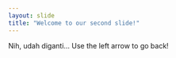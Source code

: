 ```yaml
---
layout: slide
title: "Welcome to our second slide!"
---
```

Nih, udah diganti...
Use the left arrow to go back!
